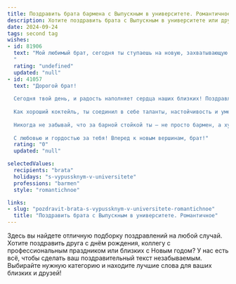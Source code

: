 ```yaml
---
title: Поздравить брата бармена с Выпускным в университете. Романтичное
description: Хотите поздравить брата с Выпускным в университете или другим праздником? Наш ИИ создаст незабываемое поздравление, а вы обязательно выделитесь среди других.  
date: 2024-09-24
tags: second tag
wishes:
- id: 81906
  text: "Мой любимый брат, сегодня ты ступаешь на новую, захватывающую дорожку жизни, где каждый коктейль – это маленькое произведение искусства, а каждый гость – источник вдохновения. Пусть твоя карьера бармена будет яркой, как лучшие напитки, и принесет тебе море радости, успехов и любви.
  "
  rating: "undefined"
  updated: "null"
- id: 41057
  text: "Дорогой брат!
  
  Сегодня твой день, и радость наполняет сердца наших близких! Поздравляю тебя с выпуском из университета и получением профессии бармена! Ты прошел этот путь с упорством и страстью, и теперь перед тобой открывается мир, полный ярких возможностей и новых эмоций.
  
  Как хороший коктейль, ты соединил в себе таланты, настойчивость и умение дарить радость людям. Пусть каждый напиток, который ты будешь готовить, будет как искренний рассказ о любви к жизни, любви к своему делу и любви к тем, кто рядом.
  
  Никогда не забывай, что за барной стойкой ты — не просто бармен, а художник, создающий моменты счастья для людей. Желаю тебе находить в каждом дне вдохновение, открывать новые горизонты и не бояться экспериментировать, как в любимых коктейлях.
  
  С любовью и гордостью за тебя! Вперед к новым вершинам, брат!"
  rating: "0"
  updated: "null"

selectedValues:
  recipients: "brata"
  holidays: "s-vypussknym-v-universitete"
  professions: "barmen"
  style: "romantichnoe"

links:
- slug: "pozdravit-brata-s-vypussknym-v-universitete-romantichnoe"
  title: "Поздравить брата с Выпускным в университете. Романтичное"
---
```


Здесь вы найдете отличную подборку поздравлений на любой случай. 
Хотите поздравить друга с днём рождения, коллегу с профессиональным праздником или близких с Новым годом? У нас есть всё, чтобы сделать ваш поздравительный текст незабываемым. Выбирайте нужную категорию и находите лучшие слова для ваших близких и друзей!
